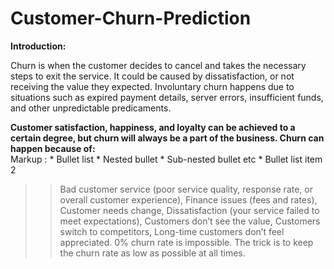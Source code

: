 # Customer-Churn-Prediction
**Introduction:** <br/>

Churn is when the customer decides to cancel and takes the necessary steps to exit the service. It could be caused by dissatisfaction, or not receiving the value they   expected. Involuntary churn happens due to situations such as expired payment details, server errors, insufficient funds, and other unpredictable predicaments.
 
**Customer satisfaction, happiness, and loyalty can be achieved to a certain degree, but churn will always be a part of the business. Churn can happen because of:**<br/>
 Markup : * Bullet list
              * Nested bullet
                  * Sub-nested bullet etc
          * Bullet list item 2
>> Bad customer service (poor service quality, response rate, or overall customer experience),
>> Finance issues (fees and rates),
>> Customer needs change,
>> Dissatisfaction (your service failed to meet expectations),
>> Customers don’t see the value, 
>> Customers switch to competitors,
>> Long-time customers don’t feel appreciated.
>> 0% churn rate is impossible. The trick is to keep the churn rate as low as possible at all times.
